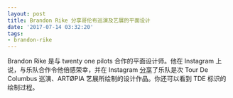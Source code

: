 ```yaml
---
layout: post
title: Brandon Rike 分享哥伦布巡演及艺展的平面设计
date: '2017-07-14 03:32:20'
tags:
- brandon-rike
---
```



Brandon Rike 是与 twenty one pilots 合作的平面设计师。他在 Instagram 上说，与乐队合作令他倍感荣幸，并在 Instagram [分享](https://www.instagram.com/p/BWfsILKl59L/)了乐队是次 Tour De Columbus 巡演、ARTØPIA 艺展所绘制的设计作品。你还可以看到 TDE 标识的绘制过程。


